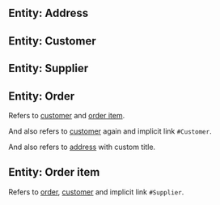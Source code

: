 ## Entity: Address

## Entity: Customer

## Entity: Supplier

## Entity: Order

Refers to [customer](#Customer) and [order item](#OrderItem).

And also refers to [customer](#Customer) again and implicit link `#Customer`.

And also refers to [address](#Address "Address title") with custom title.

## Entity: Order item

Refers to [order](#Order), [customer](#Customer) and implicit link `#Supplier`.
